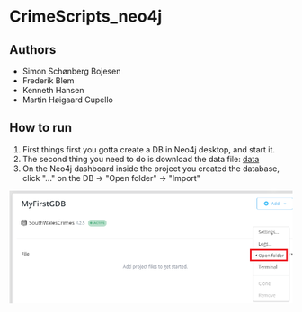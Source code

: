 ﻿# CrimeScripts_neo4j

## Authors 
- Simon Schønberg Bojesen<br>
- Frederik Blem<br>
- Kenneth Hansen<br>
- Martin Høigaard Cupello

## How to run
1. First things first you gotta create a DB in Neo4j desktop, and start it.
2. The second thing you need to do is download the data file:
[data](data/2021-02-south-wales-street.csv)
3. On the Neo4j dashboard inside the project you created the database, click "..." on the DB -> "Open folder" -> "Import"
<img src="images/import-placement.png">

